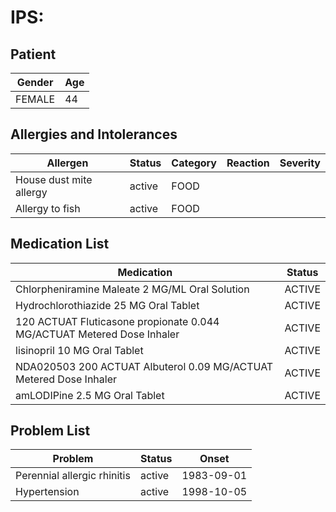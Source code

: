 # IPS:

## Patient

|Gender|Age|
|---|---|
|FEMALE|44|

## Allergies and Intolerances

|Allergen|Status|Category|Reaction|Severity|
|---|---|---|---|---|
|House dust mite allergy|active|FOOD|||
|Allergy to fish|active|FOOD|||

## Medication List

|Medication|Status|
|---|---|
|Chlorpheniramine Maleate 2 MG/ML Oral Solution|ACTIVE|
|Hydrochlorothiazide 25 MG Oral Tablet|ACTIVE|
|120 ACTUAT Fluticasone propionate 0.044 MG/ACTUAT Metered Dose Inhaler|ACTIVE|
|lisinopril 10 MG Oral Tablet|ACTIVE|
|NDA020503 200 ACTUAT Albuterol 0.09 MG/ACTUAT Metered Dose Inhaler|ACTIVE|
|amLODIPine 2.5 MG Oral Tablet|ACTIVE|

## Problem List

|Problem|Status|Onset|
|---|---|---|
|Perennial allergic rhinitis|active|1983-09-01|
|Hypertension|active|1998-10-05|
